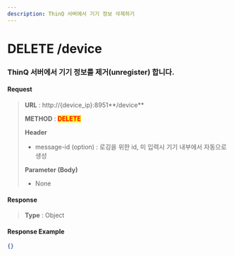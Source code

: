 ```yaml
---
description: ThinQ 서버에서 기기 정보 삭제하기
---
```


# DELETE /device

### ThinQ 서버에서 기기 정보를 제거(unregister) 합니다.

#### Request

> **URL** : http://{device\_ip}:8951**/device**
>
> **METHOD** : <mark style="color:red;">**DELETE**</mark>
>
> **Header**&#x20;
>
> * message-id (option) : 로깅을 위한 id, 미 입력시 기기 내부에서 자동으로 생성
>
> **Parameter (Body)**
>
> * None

#### **Response**

> **Type** : Object

#### Response Example

```json
{}
```

